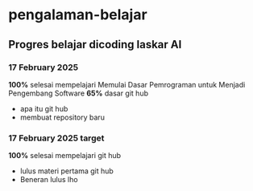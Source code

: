 # pengalaman-belajar
Progres belajar dicoding laskar AI
--
### 17 February 2025
**100%** selesai mempelajari Memulai Dasar Pemrograman untuk Menjadi Pengembang Software
**65%** dasar git hub
- apa itu git hub
- membuat repository baru

### 17 February 2025 target 
**100%** selesai mempelajari git hub
- lulus materi pertama git hub
- Beneran lulus lho
